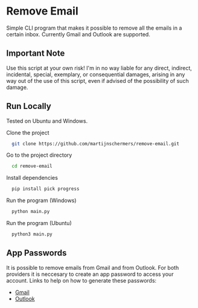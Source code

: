 # Remove Email
Simple CLI program that makes it possible to remove all the emails in a certain inbox. 
Currently Gmail and Outlook are supported.

## Important Note
Use this script at your own risk! I'm in no way liable for any direct, indirect, incidental, special, exemplary, or consequential damages,
arising in any way out of the use of this script, even if advised of the possibility of such damage.

## Run Locally
Tested on Ubuntu and Windows.

Clone the project

```bash
  git clone https://github.com/martijnschermers/remove-email.git
```

Go to the project directory

```bash
  cd remove-email
```

Install dependencies

```bash
  pip install pick progress
```

Run the program (Windows)

```bash
  python main.py
```

Run the program (Ubuntu)

```bash
  python3 main.py
```

## App Passwords
It is possible to remove emails from Gmail and from Outlook. 
For both providers it is neccesary to create an app password to access your account. 
Links to help on how to generate these passwords: 
- [Gmail](https://support.google.com/accounts/answer/185833)
- [Outlook](https://support.microsoft.com/en-us/account-billing/using-app-passwords-with-apps-that-don-t-support-two-step-verification-5896ed9b-4263-e681-128a-a6f2979a7944)
